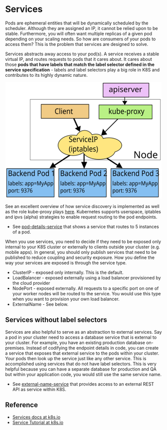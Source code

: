 # Services #

Pods are ephemeral entities that will be dynamically scheduled by the scheduler.  Although they are assigned an IP, it cannot be relied upon to be stable.  Furthermore, you will often want multiple replicas of a given pod depending on your scaling needs.  So how are consumers of your pods to access them?  This is the problem that services are designed to solve.

Services abstracts away access to your pod(s).  A service receives a stable virtual IP, and routes requests to pods that it cares about.  It cares about those **pods that have labels that match the label selector defined in the service specification** - labels and label selectors play a big role in K8S and contributes to its highly dynamic nature.

![From kubernetes.io](./images/services-iptables-overview.svg)

See an excellent overview of how service discovery is implemented as well as the role kube-proxy plays [here](https://kubernetes.io/docs/concepts/services-networking/service/#the-gory-details-of-virtual-ips). Kubernetes supports userspace, iptables and ipvs (alpha) strategies to enable request routing to the pod endpoints.

* See [pod-details-service](./pod-details-service.yml) that shows a service that routes to 5 instances of a pod.

When you use services, you need to decide if they need to be exposed only internal to your K8S cluster or externally to clients outside your cluster (e.g. mobile apps).  In general, you should only publish services that need to be published to reduce coupling and security exposure.  How you define the way your services are exposed is through the service type.

* ClusterIP - exposed only internally.  This is the default.
* LoadBalancer - exposed externally using a load balancer provisioned by the cloud provider
* NodePort - exposed externally.  All requests to a specific port on one of your worker nodes will be routed to the service.  You would use this type when you want to provision your own load balancer.
* ExternalName - See below.

## Services without label selectors ##

Services are also helpful to serve as an abstraction to external services. Say a pod in your cluster need to access a database service that is external to your cluster.  For example, you have an existing production database on-premises.  Instead of codifying the endpoint details in code, you can create a service that exposes that external service to the pods within your cluster.  Your pods then look up the service just like any other service.  This is accomplished using services that do not have label selectors. This is very helpful because you can have a separate database for production and QA but within your application code, you would still use the same service name.

* See [external-name-service](./external-name-service.yml) that provides access to an external REST API as service within K8S.

## Reference ##

* [Services docs at k8s.io](https://kubernetes.io/docs/concepts/services-networking/service/)
* [Service Tutorial at k8s.io](https://kubernetes.io/docs/tasks/access-application-cluster/service-access-application-cluster/)